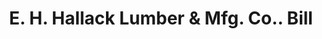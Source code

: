 ---
doi: 10.7916/D8FX8NNS
date_other: '1880'
date_other_textual: 1880-1889
form: printed ephemera
genre:
- Invoices
name:
- E. H. Hallack Lumber & Mfg. Co.
object_in_context_url: https://biggert.cul.columbia.edu/items/view/ave_biggert_01821
subject_hierarchical_geographic:
- Denver, Colorado, United States
subject_name:
- E. H. Hallack Lumber & Mfg. Co.
title: E. H. Hallack Lumber & Mfg. Co.. Bill
sort_title: E. H. Hallack Lumber & Mfg. Co.. Bill
call_number: ave_biggert_01821
coordinates:
- 39.761944444444445,-104.88111111111111
pid: ave_biggert_01821
identifiers: ave_biggert_01821
thumbnail: https://derivativo-3.library.columbia.edu/iiif/2/ldpd:490622/full/!256,256/0/native.jpg
permalink: /biggert/ave_biggert_01821/
layout: iiif-image-page
---